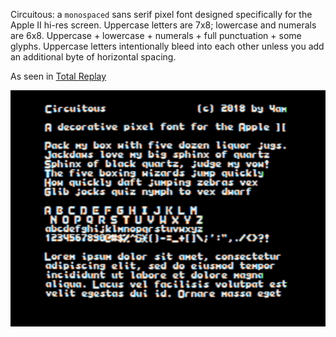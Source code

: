Circuitous: a `monospaced` sans serif pixel font designed specifically for the Apple II hi-res screen.
Uppercase letters are 7x8; lowercase and numerals are 6x8.
Uppercase + lowercase + numerals + full punctuation + some glyphs.
Uppercase letters intentionally bleed into each other unless you add an additional byte of horizontal spacing.

As seen in [Total Replay](https://github.com/a2-4am/4cade)

![screenshot of font sample](sample.png)
